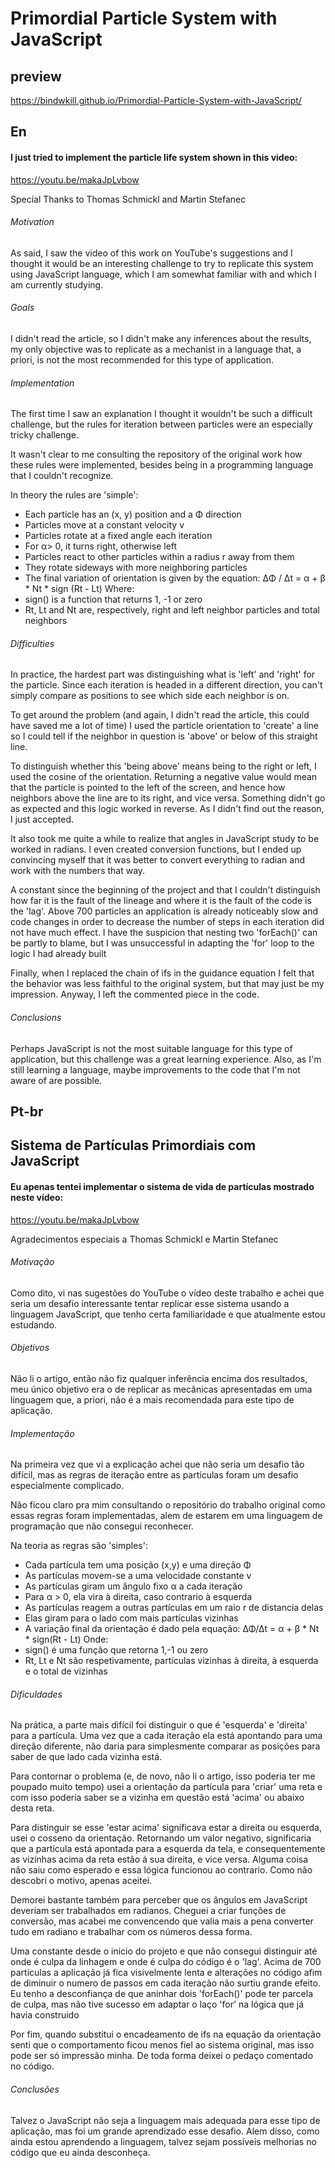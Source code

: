 # Primordial Particle System with JavaScript

## preview

https://bindwkill.github.io/Primordial-Particle-System-with-JavaScript/

## En

#### I just tried to implement the particle life system shown in this video:
https://youtu.be/makaJpLvbow

Special Thanks to Thomas Schmickl and Martin Stefanec

###### Motivation
As said, I saw the video of this work on YouTube's suggestions and I thought it would be an interesting challenge to try to replicate this system using JavaScript language, which I am somewhat familiar with and which I am currently studying.

###### Goals
I didn't read the article, so I didn't make any inferences about the results, my only objective was to replicate as a mechanist in a language that, a priori, is not the most recommended for this type of application.

###### Implementation
The first time I saw an explanation I thought it wouldn't be such a difficult challenge, but the rules for iteration between particles were an especially tricky challenge.

It wasn't clear to me consulting the repository of the original work how these rules were implemented, besides being in a programming language that I couldn't recognize.

In theory the rules are 'simple':
* Each particle has an (x, y) position and a Φ direction
* Particles move at a constant velocity v
* Particles rotate at a fixed angle each iteration
* For α> 0, it turns right, otherwise left
* Particles react to other particles within a radius r away from them
* They rotate sideways with more neighboring particles
* The final variation of orientation is given by the equation:
ΔΦ / Δt = α + β * Nt * sign (Rt - Lt)
Where:
* sign() is a function that returns 1, -1 or zero
* Rt, Lt and Nt are, respectively, right and left neighbor particles and total neighbors

###### Difficulties
In practice, the hardest part was distinguishing what is 'left' and 'right' for the particle. Since each iteration is headed in a different direction, you can't simply compare as positions to see which side each neighbor is on.

To get around the problem (and again, I didn't read the article, this could have saved me a lot of time) I used the particle orientation to 'create' a line so I could tell if the neighbor in question is 'above' or below of this straight line.

To distinguish whether this 'being above' means being to the right or left, I used the cosine of the orientation. Returning a negative value would mean that the particle is pointed to the left of the screen, and hence how neighbors above the line are to its right, and vice versa. Something didn't go as expected and this logic worked in reverse. As I didn't find out the reason, I just accepted.

It also took me quite a while to realize that angles in JavaScript study to be worked in radians. I even created conversion functions, but I ended up convincing myself that it was better to convert everything to radian and work with the numbers that way.

A constant since the beginning of the project and that I couldn't distinguish how far it is the fault of the lineage and where it is the fault of the code is the 'lag'. Above 700 particles an application is already noticeably slow and code changes in order to decrease the number of steps in each iteration did not have much effect. I have the suspicion that nesting two 'forEach()' can be partly to blame, but I was unsuccessful in adapting the 'for' loop to the logic I had already built

Finally, when I replaced the chain of ifs in the guidance equation I felt that the behavior was less faithful to the original system, but that may just be my impression. Anyway, I left the commented piece in the code.

###### Conclusions
Perhaps JavaScript is not the most suitable language for this type of application, but this challenge was a great learning experience. Also, as I'm still learning a language, maybe improvements to the code that I'm not aware of are possible.

## Pt-br

## Sistema de Partículas Primordiais com JavaScript

#### Eu apenas tentei implementar o sistema de vida de partículas mostrado neste vídeo:
https://youtu.be/makaJpLvbow

Agradecimentos especiais a Thomas Schmickl e Martin Stefanec

###### Motivação
Como dito, vi nas sugestões do YouTube o vídeo deste trabalho e achei que seria um desafio interessante tentar replicar esse sistema usando a linguagem JavaScript, que tenho certa familiaridade e que atualmente estou estudando.

###### Objetivos
Não li o artigo, então não fiz qualquer inferência encima dos resultados, meu único objetivo era o de replicar as mecânicas apresentadas em uma linguagem que, a priori, não é a mais recomendada para este tipo de aplicação.

###### Implementação
Na primeira vez que vi a explicação achei que não seria um desafio tão difícil, mas as regras de iteração entre as partículas foram um desafio especialmente complicado.

Não ficou claro pra mim consultando o repositório do trabalho original como essas regras foram implementadas, alem de estarem em uma linguagem de programação que não consegui reconhecer.

Na teoria as regras são 'simples':
* Cada partícula tem uma posição (x,y) e uma direção Φ
* As partículas movem-se a uma velocidade constante v
* As partículas giram um ângulo fixo α a cada iteração
* Para α > 0, ela vira à direita, caso contrario à esquerda
* As partículas reagem a outras partículas em um raio r de distancia delas
* Elas giram para o lado com mais partículas vizinhas
* A variação final da orientação é dado pela equação: 
ΔΦ/Δt = α + β * Nt * sign(Rt - Lt)
Onde: 
* sign() é uma função que retorna 1,-1 ou zero
* Rt, Lt e Nt são respetivamente, partículas vizinhas à direita, à esquerda e o total de vizinhas

###### Dificuldades
Na prática, a parte mais difícil foi distinguir o que é 'esquerda' e 'direita' para a partícula. Uma vez que a cada iteração ela está apontando para uma direção diferente, não daria para simplesmente comparar as posições para saber de que lado cada vizinha está.

Para contornar o problema (e, de novo, não li o artigo, isso poderia ter me poupado muito tempo) usei a orientação da partícula para 'criar' uma reta e com isso poderia saber se a vizinha em questão está 'acima' ou abaixo desta reta.

Para distinguir se esse 'estar acima' significava estar a direita ou esquerda, usei o cosseno da orientação. Retornando um valor negativo, significaria que a partícula está apontada para a esquerda da tela, e consequentemente as vizinhas acima da reta estão á sua direita, e vice versa. Alguma coisa não saiu como esperado e essa lógica funcionou ao contrario. Como não descobri o motivo, apenas aceitei.

Demorei bastante também para perceber que os ângulos em JavaScript deveriam ser trabalhados em radianos. Cheguei a criar funções de conversão, mas acabei me convencendo que valia mais a pena converter tudo em radiano e trabalhar com os números dessa forma.

Uma constante desde o inicio do projeto e que não consegui distinguir até onde é culpa da linhagem e onde é culpa do código é o 'lag'. Acima de 700 partículas a aplicação já fica visivelmente lenta e alterações no código afim de diminuir o numero de passos em cada iteração não surtiu grande efeito. Eu tenho a desconfiança de que aninhar dois 'forEach()' pode ter parcela de culpa, mas não tive sucesso em adaptar o laço 'for' na lógica que já havia construido

Por fim, quando substitui o encadeamento de ifs na equação da orientação senti que o comportamento ficou menos fiel ao sistema original, mas isso pode ser só impressão minha. De toda forma deixei o pedaço comentado no código.

###### Conclusões
Talvez o JavaScript não seja a linguagem mais adequada para esse tipo de aplicação, mas foi um grande aprendizado esse desafio. Alem disso, como ainda estou aprendendo a linguagem, talvez sejam possíveis melhorias no código que eu ainda desconheça.
